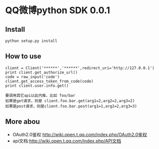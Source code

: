 # QQ微博python SDK 0.0.1

## Install
```
python setup.py install
```
## How to use
```
client = Client('******','******',redirect_uri='http://127.0.0.1')
print client.get_authorize_url()
code = raw_input('code')
client.get_access_token_from_code(code)
print client.user.info.get()
```
```
要调用其它api以此内推，比如 foo/bar 
如果是get请求，则是 client.foo.bar.get(arg1=2,arg2=2,arg3=2)
如果是post请求，则是client.foo.bar.post(arg1=1,arg2=2,arg3=3)
```

## More abou
* OAuth2.0鉴权 <http://wiki.open.t.qq.com/index.php/OAuth2.0鉴权>
* api文档:<http://wiki.open.t.qq.com/index.php/API文档>

